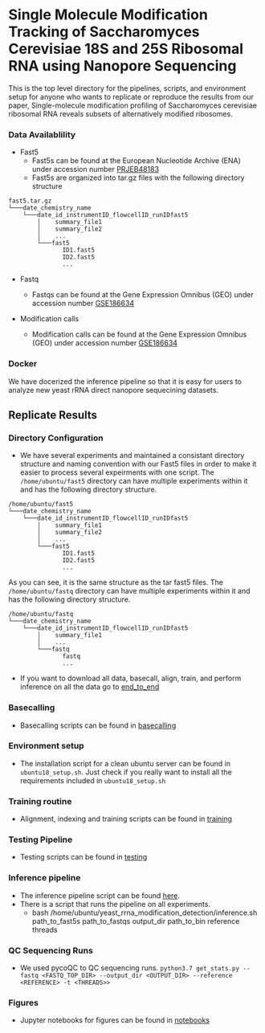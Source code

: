 # Single Molecule Modification Tracking of Saccharomyces Cerevisiae 18S and 25S Ribosomal RNA using Nanopore Sequencing

[comment]: <> (TODO link biorxiv paper)

This is the top level directory for the pipelines, scripts, and environment setup for anyone who wants to
replicate or reproduce the results from our paper, Single-molecule modification profiling of Saccharomyces cerevisiae ribosomal RNA reveals subsets of alternatively modified ribosomes.

### Data Availablility

* Fast5
  * Fast5s can be found at the European Nucleotide Archive (ENA) under accession number [PRJEB48183](https://www.ebi.ac.uk/ena/browser/view/PRJEB48183?show=reads)
  * Fast5s are organized into tar.gz files with the following directory structure

```
fast5.tar.gz
└───date_chemistry_name
    └───date_id_instrumentID_flowcellID_runIDfast5
        │    summary_file1
        │    summary_file2
        │    ...
        └───fast5
               ID1.fast5
               ID2.fast5
               ...
```

* Fastq
  * Fastqs can be found at the Gene Expression Omnibus (GEO) under accession number [GSE186634](https://www.ncbi.nlm.nih.gov/geo/query/acc.cgi?acc=GSE186634)
  
* Modification calls
  * Modification calls can be found at the Gene Expression Omnibus (GEO) under accession number [GSE186634](https://www.ncbi.nlm.nih.gov/geo/query/acc.cgi?acc=GSE186634)

### Docker 
We have docerized the inference pipeline so that it is easy for users to analyze new yeast rRNA direct nanopore sequecining datasets.

[comment]: <> (TODO make docker image for inference step)

## Replicate Results

### Directory Configuration
* We have several experiments and maintained a consistant directory structure and naming convention with our Fast5 files in order to make it easier 
to process several expeirments with one script. The `/home/ubuntu/fast5` directory can have multiple experiments within it and has the following directory structure. 
```
/home/ubuntu/fast5
└───date_chemistry_name
    └───date_id_instrumentID_flowcellID_runIDfast5
        │    summary_file1
        │    summary_file2
        │    ...
        └───fast5
               ID1.fast5
               ID2.fast5
               ...
```
As you can see, it is the same structure as the tar fast5 files.
The `/home/ubuntu/fastq` directory can have multiple experiments within it and has the following directory structure. 
```
/home/ubuntu/fastq
└───date_chemistry_name
    └───date_id_instrumentID_flowcellID_runIDfast5
        │    summary_file1
        │    ...
        └───fastq
               fastq
               ...
```
* If you want to download all data, basecall, align, train, and perform inference on all the data go to [end_to_end](end_to_end/end_to_end.md)

### Basecalling

* Basecalling scripts can be found in [basecalling](basecalling/basecalling.md)

### Environment setup

* The installation script for a clean ubuntu server can be found in `ubuntu18_setup.sh`. Just check if you really want to install
  all the requirements included in `ubuntu18_setup.sh`

### Training routine

* Alignment, indexing and training scripts can be found in [training](training/training.md)

### Testing Pipeline

* Testing scripts can be found in [testing](testing/testing.md)


### Inference pipeline

* The inference pipeline script can be found [here](https://github.com/adbailey4/rrna_scripts/blob/v1.0.0/src/rrna_analysis/scripts/inference_pipeline.py).
* There is a script that runs the pipeline on all experiments. 
  * bash /home/ubuntu/yeast_rrna_modification_detection/inference.sh path_to_fast5s path_to_fastqs output_dir path_to_bin reference threads


### QC Sequencing Runs

* We used pycoQC to QC sequencing runs. `python3.7 get_stats.py --fastq <FASTQ_TOP_DIR> --output_dir <OUTPUT_DIR> --reference <REFERENCE> -t <THREADS>>`

### Figures

* Jupyter notebooks for figures can be found in [notebooks](notebooks/notebooks.md)

